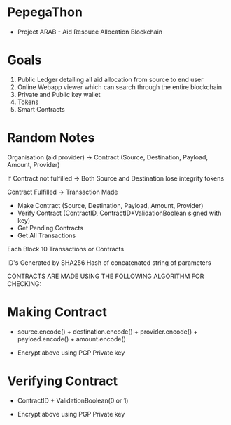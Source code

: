 # PepegaThon
- Project ARAB - Aid Resouce Allocation Blockchain

# Goals
1) Public Ledger detailing all aid allocation from source to end user
2) Online Webapp viewer which can search through the entire blockchain
3) Private and Public key wallet
4) Tokens
5) Smart Contracts

# Random Notes
Organisation (aid provider) -> Contract (Source, Destination, Payload, Amount, Provider)

If Contract not fulfilled -> Both Source and Destination lose integrity tokens

Contract Fulfilled -> Transaction Made

- Make Contract (Source, Destination, Payload, Amount, Provider)
- Verify Contract (ContractID, ContractID+ValidationBoolean signed with key)
- Get Pending Contracts
- Get All Transactions 


Each Block 10 Transactions or Contracts

ID's Generated by SHA256 Hash of concatenated string of parameters

CONTRACTS ARE MADE USING THE FOLLOWING ALGORITHM FOR CHECKING:

# Making Contract
- source.encode() + destination.encode() + provider.encode() + payload.encode() + amount.encode()

- Encrypt above using PGP Private key

# Verifying Contract
- ContractID + ValidationBoolean(0 or 1)

- Encrypt above using PGP Private key